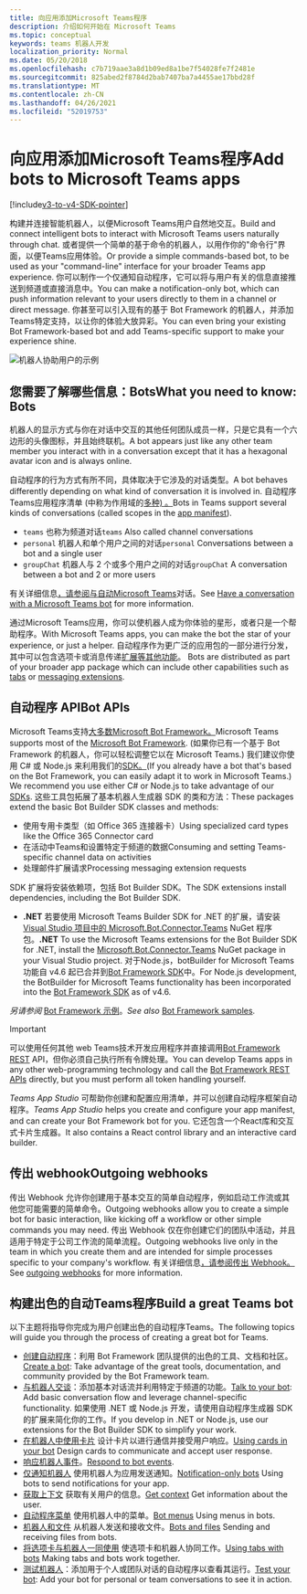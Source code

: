 ```yaml
---
title: 向应用添加Microsoft Teams程序
description: 介绍如何开始在 Microsoft Teams
ms.topic: conceptual
keywords: teams 机器人开发
localization_priority: Normal
ms.date: 05/20/2018
ms.openlocfilehash: c7b719aae3a8d1b09ed8a1be7f54028fe7f2481e
ms.sourcegitcommit: 825abed2f8784d2bab7407ba7a4455ae17bbd28f
ms.translationtype: MT
ms.contentlocale: zh-CN
ms.lasthandoff: 04/26/2021
ms.locfileid: "52019753"
---
```

# <a name="add-bots-to-microsoft-teams-apps"></a><span data-ttu-id="a530a-104">向应用添加Microsoft Teams程序</span><span class="sxs-lookup"><span data-stu-id="a530a-104">Add bots to Microsoft Teams apps</span></span>

[!include[v3-to-v4-SDK-pointer](~/includes/v3-to-v4-pointer-bots.md)]

<span data-ttu-id="a530a-105">构建并连接智能机器人，以便Microsoft Teams用户自然地交互。</span><span class="sxs-lookup"><span data-stu-id="a530a-105">Build and connect intelligent bots to interact with Microsoft Teams users naturally through chat.</span></span> <span data-ttu-id="a530a-106">或者提供一个简单的基于命令的机器人，以用作你的"命令行"界面，以便Teams应用体验。</span><span class="sxs-lookup"><span data-stu-id="a530a-106">Or provide a simple commands-based bot, to be used as your "command-line" interface for your broader Teams app experience.</span></span> <span data-ttu-id="a530a-107">你可以制作一个仅通知自动程序，它可以将与用户有关的信息直接推送到频道或直接消息中。</span><span class="sxs-lookup"><span data-stu-id="a530a-107">You can make a notification-only bot, which can push information relevant to your users directly to them in a channel or direct message.</span></span> <span data-ttu-id="a530a-108">你甚至可以引入现有的基于 Bot Framework 的机器人，并添加Teams特定支持，以让你的体验大放异彩。</span><span class="sxs-lookup"><span data-stu-id="a530a-108">You can even bring your existing Bot Framework-based bot and add Teams-specific support to make your experience shine.</span></span>

![机器人协助用户的示例](~/assets/images/bot_example.png)

## <a name="what-you-need-to-know-bots"></a><span data-ttu-id="a530a-110">您需要了解哪些信息：Bots</span><span class="sxs-lookup"><span data-stu-id="a530a-110">What you need to know: Bots</span></span>

<span data-ttu-id="a530a-111">机器人的显示方式与你在对话中交互的其他任何团队成员一样，只是它具有一个六边形的头像图标，并且始终联机。</span><span class="sxs-lookup"><span data-stu-id="a530a-111">A bot appears just like any other team member you interact with in a conversation except that it has a hexagonal avatar icon and is always online.</span></span>

<span data-ttu-id="a530a-112">自动程序的行为方式有所不同，具体取决于它涉及的对话类型。</span><span class="sxs-lookup"><span data-stu-id="a530a-112">A bot behaves differently depending on what kind of conversation it is involved in.</span></span> <span data-ttu-id="a530a-113">自动程序Teams应用程序清单 (中称为作用域的[多种) 。](~/resources/schema/manifest-schema.md)</span><span class="sxs-lookup"><span data-stu-id="a530a-113">Bots in Teams support several kinds of conversations (called scopes in the [app manifest](~/resources/schema/manifest-schema.md)).</span></span>

* <span data-ttu-id="a530a-114">`teams` 也称为频道对话</span><span class="sxs-lookup"><span data-stu-id="a530a-114">`teams` Also called channel conversations</span></span>
* <span data-ttu-id="a530a-115">`personal` 机器人和单个用户之间的对话</span><span class="sxs-lookup"><span data-stu-id="a530a-115">`personal` Conversations between a bot and a single user</span></span>
* <span data-ttu-id="a530a-116">`groupChat` 机器人与 2 个或多个用户之间的对话</span><span class="sxs-lookup"><span data-stu-id="a530a-116">`groupChat` A conversation between a bot and 2 or more users</span></span>

<span data-ttu-id="a530a-117">有关详细信息[，请参阅与自动Microsoft Teams](~/resources/bot-v3/bot-conversations/bots-conversations.md)对话。</span><span class="sxs-lookup"><span data-stu-id="a530a-117">See [Have a conversation with a Microsoft Teams bot](~/resources/bot-v3/bot-conversations/bots-conversations.md) for more information.</span></span>

<span data-ttu-id="a530a-118">通过Microsoft Teams应用，你可以使机器人成为你体验的星形，或者只是一个帮助程序。</span><span class="sxs-lookup"><span data-stu-id="a530a-118">With Microsoft Teams apps, you can make the bot the star of your experience, or just a helper.</span></span> <span data-ttu-id="a530a-119">自动程序作为更广泛的应用包的一部分进行分发，其中可以包含选项卡或消息传递[扩展等其他功能](~/messaging-extensions/what-are-messaging-extensions.md)。 [](~/tabs/what-are-tabs.md)</span><span class="sxs-lookup"><span data-stu-id="a530a-119">Bots are distributed as part of your broader app package which can include other capabilities such as [tabs](~/tabs/what-are-tabs.md) or [messaging extensions](~/messaging-extensions/what-are-messaging-extensions.md).</span></span>

## <a name="bot-apis"></a><span data-ttu-id="a530a-120">自动程序 API</span><span class="sxs-lookup"><span data-stu-id="a530a-120">Bot APIs</span></span>

<span data-ttu-id="a530a-121">Microsoft Teams支持[大多数Microsoft Bot Framework。](https://dev.botframework.com/)</span><span class="sxs-lookup"><span data-stu-id="a530a-121">Microsoft Teams supports most of the [Microsoft Bot Framework](https://dev.botframework.com/).</span></span> <span data-ttu-id="a530a-122"> (如果你已有一个基于 Bot Framework 的机器人，你可以轻松调整它以在 Microsoft Teams.) 我们建议你使用 C# 或 Node.js 来利用我们的[SDK。](/microsoftteams/platform/#pivot=sdk-tools)</span><span class="sxs-lookup"><span data-stu-id="a530a-122">(If you already have a bot that's based on the Bot Framework, you can easily adapt it to work in Microsoft Teams.) We recommend you use either C# or Node.js to take advantage of our [SDKs](/microsoftteams/platform/#pivot=sdk-tools).</span></span> <span data-ttu-id="a530a-123">这些工具包拓展了基本机器人生成器 SDK 的类和方法：</span><span class="sxs-lookup"><span data-stu-id="a530a-123">These packages extend the basic Bot Builder SDK classes and methods:</span></span>

* <span data-ttu-id="a530a-124">使用专用卡类型（如 Office 365 连接器卡）</span><span class="sxs-lookup"><span data-stu-id="a530a-124">Using specialized card types like the Office 365 Connector card</span></span>
* <span data-ttu-id="a530a-125">在活动中Teams和设置特定于频道的数据</span><span class="sxs-lookup"><span data-stu-id="a530a-125">Consuming and setting Teams-specific channel data on activities</span></span>
* <span data-ttu-id="a530a-126">处理邮件扩展请求</span><span class="sxs-lookup"><span data-stu-id="a530a-126">Processing messaging extension requests</span></span>

<span data-ttu-id="a530a-127">SDK 扩展将安装依赖项，包括 Bot Builder SDK。</span><span class="sxs-lookup"><span data-stu-id="a530a-127">The SDK extensions install dependencies, including the Bot Builder SDK.</span></span>

* <span data-ttu-id="a530a-128">**.NET** 若要使用 Microsoft Teams Builder SDK for .NET 的扩展，请安装 [Visual Studio 项目中的 Microsoft.Bot.Connector.Teams](https://www.nuget.org/packages/Microsoft.Bot.Connector.Teams) NuGet 程序包。</span><span class="sxs-lookup"><span data-stu-id="a530a-128">**.NET** To use the Microsoft Teams extensions for the Bot Builder SDK for .NET, install the [Microsoft.Bot.Connector.Teams](https://www.nuget.org/packages/Microsoft.Bot.Connector.Teams) NuGet package in your Visual Studio project.</span></span> <span data-ttu-id="a530a-129">对于Node.js，botBuilder for Microsoft Teams 功能自 v4.6 起已合并到[Bot Framework SDK](https://github.com/microsoft/botframework-sdk)中。</span><span class="sxs-lookup"><span data-stu-id="a530a-129">For Node.js development, the BotBuilder for Microsoft Teams functionality has been incorporated into the [Bot Framework SDK](https://github.com/microsoft/botframework-sdk) as of v4.6.</span></span>

<span data-ttu-id="a530a-130">*另请参阅* [Bot Framework 示例](https://github.com/Microsoft/BotBuilder-Samples/blob/master/README.md)。</span><span class="sxs-lookup"><span data-stu-id="a530a-130">*See also* [Bot Framework samples](https://github.com/Microsoft/BotBuilder-Samples/blob/master/README.md).</span></span>

> [!IMPORTANT]
> <span data-ttu-id="a530a-131">可以使用任何其他 web Teams技术开发应用程序并直接调用[Bot Framework REST](/bot-framework/rest-api/bot-framework-rest-overview) API，但你必须自己执行所有令牌处理。</span><span class="sxs-lookup"><span data-stu-id="a530a-131">You can develop Teams apps in any other web-programming technology and call the [Bot Framework REST APIs](/bot-framework/rest-api/bot-framework-rest-overview) directly, but you must perform all token handling yourself.</span></span>

<span data-ttu-id="a530a-132">*Teams App Studio* 可帮助你创建和配置应用清单，并可以创建自动程序框架自动程序。</span><span class="sxs-lookup"><span data-stu-id="a530a-132">*Teams App Studio* helps you create and configure your app manifest, and can create your Bot Framework bot for you.</span></span> <span data-ttu-id="a530a-133">它还包含一个React库和交互式卡片生成器。</span><span class="sxs-lookup"><span data-stu-id="a530a-133">It also contains a React control library and an interactive card builder.</span></span>

## <a name="outgoing-webhooks"></a><span data-ttu-id="a530a-134">传出 webhook</span><span class="sxs-lookup"><span data-stu-id="a530a-134">Outgoing webhooks</span></span>

<span data-ttu-id="a530a-135">传出 Webhook 允许你创建用于基本交互的简单自动程序，例如启动工作流或其他您可能需要的简单命令。</span><span class="sxs-lookup"><span data-stu-id="a530a-135">Outgoing webhooks allow you to create a simple bot for basic interaction, like kicking off a workflow or other simple commands you may need.</span></span> <span data-ttu-id="a530a-136">传出 Webhook 仅在你创建它们的团队中活动，并且适用于特定于公司工作流的简单流程。</span><span class="sxs-lookup"><span data-stu-id="a530a-136">Outgoing webhooks live only in the team in which you create them and are intended for simple processes specific to your company's workflow.</span></span> <span data-ttu-id="a530a-137">有关详细信息[，请参阅传出 Webhook。](~/webhooks-and-connectors/how-to/add-outgoing-webhook.md)</span><span class="sxs-lookup"><span data-stu-id="a530a-137">See [outgoing webhooks](~/webhooks-and-connectors/how-to/add-outgoing-webhook.md) for more information.</span></span>

## <a name="build-a-great-teams-bot"></a><span data-ttu-id="a530a-138">构建出色的自动Teams程序</span><span class="sxs-lookup"><span data-stu-id="a530a-138">Build a great Teams bot</span></span>

<span data-ttu-id="a530a-139">以下主题将指导你完成为用户创建出色的自动程序Teams。</span><span class="sxs-lookup"><span data-stu-id="a530a-139">The following topics will guide you through the process of creating a great bot for Teams.</span></span>

* <span data-ttu-id="a530a-140">[创建自动程序](~/resources/bot-v3/bots-create.md)：利用 Bot Framework 团队提供的出色的工具、文档和社区。</span><span class="sxs-lookup"><span data-stu-id="a530a-140">[Create a bot](~/resources/bot-v3/bots-create.md): Take advantage of the great tools, documentation, and community provided by the Bot Framework team.</span></span>
* <span data-ttu-id="a530a-141">[与机器人交谈](~/resources/bot-v3/bot-conversations/bots-conversations.md)：添加基本对话流并利用特定于频道的功能。</span><span class="sxs-lookup"><span data-stu-id="a530a-141">[Talk to your bot](~/resources/bot-v3/bot-conversations/bots-conversations.md): Add basic conversation flow and leverage channel-specific functionality.</span></span> <span data-ttu-id="a530a-142">如果使用 .NET 或 Node.js 开发，请使用自动程序生成器 SDK 的扩展来简化你的工作。</span><span class="sxs-lookup"><span data-stu-id="a530a-142">If you develop in .NET or Node.js, use our extensions for the Bot Builder SDK to simplify your work.</span></span>
* <span data-ttu-id="a530a-143">[在机器人中使用卡片](~/resources/bot-v3/bots-cards.md) 设计卡片以进行通信并接受用户响应。</span><span class="sxs-lookup"><span data-stu-id="a530a-143">[Using cards in your bot](~/resources/bot-v3/bots-cards.md) Design cards to communicate and accept user response.</span></span>
* <span data-ttu-id="a530a-144">[响应机器人事件](~/resources/bot-v3/bots-notifications.md)。</span><span class="sxs-lookup"><span data-stu-id="a530a-144">[Respond to bot events](~/resources/bot-v3/bots-notifications.md).</span></span>
* <span data-ttu-id="a530a-145">[仅通知机器人](~/resources/bot-v3/bots-notification-only.md) 使用机器人为应用发送通知。</span><span class="sxs-lookup"><span data-stu-id="a530a-145">[Notification-only bots](~/resources/bot-v3/bots-notification-only.md) Using bots to send notifications for your app.</span></span>
* <span data-ttu-id="a530a-146">[获取上下文](~/resources/bot-v3/bots-context.md) 获取有关用户的信息。</span><span class="sxs-lookup"><span data-stu-id="a530a-146">[Get context](~/resources/bot-v3/bots-context.md) Get information about the user.</span></span>
* <span data-ttu-id="a530a-147">[自动程序菜单](~/resources/bot-v3/bots-menus.md) 使用机器人中的菜单。</span><span class="sxs-lookup"><span data-stu-id="a530a-147">[Bot menus](~/resources/bot-v3/bots-menus.md) Using menus in bots.</span></span>
* <span data-ttu-id="a530a-148">[机器人和文件](~/resources/bot-v3/bots-files.md) 从机器人发送和接收文件。</span><span class="sxs-lookup"><span data-stu-id="a530a-148">[Bots and files](~/resources/bot-v3/bots-files.md) Sending and receiving files from bots.</span></span>
* <span data-ttu-id="a530a-149">[将选项卡与机器人一同使用](~/resources/bot-v3/bots-with-tabs.md) 使选项卡和机器人协同工作。</span><span class="sxs-lookup"><span data-stu-id="a530a-149">[Using tabs with bots](~/resources/bot-v3/bots-with-tabs.md) Making tabs and bots work together.</span></span>
* <span data-ttu-id="a530a-150">[测试机器人](~/resources/bot-v3/bots-test.md)：添加用于个人或团队对话的自动程序以查看其运行。</span><span class="sxs-lookup"><span data-stu-id="a530a-150">[Test your bot](~/resources/bot-v3/bots-test.md): Add your bot for personal or team conversations to see it in action.</span></span>
